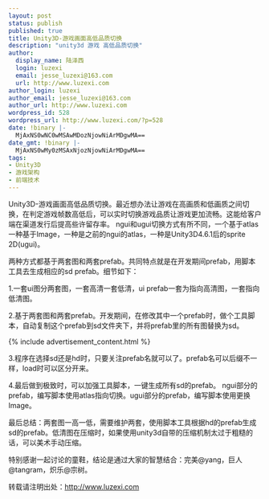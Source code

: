 ```yaml
---
layout: post
status: publish
published: true
title: Unity3D-游戏画面高低品质切换
description: "unity3d 游戏 高低品质切换"
author:
  display_name: 陆泽西
  login: luzexi
  email: jesse_luzexi@163.com
  url: http://www.luzexi.com
author_login: luzexi
author_email: jesse_luzexi@163.com
author_url: http://www.luzexi.com
wordpress_id: 528
wordpress_url: http://www.luzexi.com/?p=528
date: !binary |-
  MjAxNS0wNC0wMSAwMDozNjowNiArMDgwMA==
date_gmt: !binary |-
  MjAxNS0wMy0zMSAxNjozNjowNiArMDgwMA==
tags:
- Unity3D
- 游戏架构
- 前端技术
---
```

Unity3D-游戏画面高低品质切换。最近想办法让游戏在高画质和低画质之间切换，在判定游戏帧数高低后，可以实时切换游戏品质让游戏更加流畅。这能给客户端在渠道发行后提高些许留存率。
ngui和ugui切换方式有所不同，一个基于atlas一种基于Image，一种是之前的ngui的atlas，一种是Unity3D4.6.1后的sprite 2D(ugui)。

两种方式都基于两套图和两套prefab。共同特点就是在开发期间prefab，用脚本工具去生成相应的sd prefab。细节如下：

1.一套ui图分两套图，一套高清一套低清，ui prefab一套为指向高清图，一套指向低清图。

2.基于两套图和两套prefab。开发期间，在修改其中一个prefab时，做个工具脚本，自动复制这个prefab到sd文件夹下，并将prefab里的所有图替换为sd。

{% include advertisement_content.html %}

3.程序在选择sd还是hd时，只要关注prefab名就可以了。prefab名可以后缀不一样，load时可以区分开来。

4.最后做到极致时，可以加强工具脚本，一键生成所有sd的prefab。
ngui部分的prefab，编写脚本使用atlas指向切换。ugui部分的prefab，编写脚本使用更换Image。

最后总结：两套图一高一低，需要维护两套，使用脚本工具根据hd的prefab生成sd的prefab。低清图在压缩时，如果使用unity3d自带的压缩机制太过于粗糙的话，可以美术手动压缩。

特别感谢一起讨论的童鞋，结论是通过大家的智慧结合：完美@yang，巨人@tangram，炽乐@宗树。

转载请注明出处：http://www.luzexi.com
